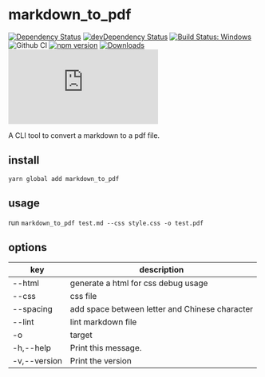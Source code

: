 # markdown_to_pdf

[![Dependency Status](https://david-dm.org/plantain-00/markdown_to_pdf.svg)](https://david-dm.org/plantain-00/markdown_to_pdf)
[![devDependency Status](https://david-dm.org/plantain-00/markdown_to_pdf/dev-status.svg)](https://david-dm.org/plantain-00/markdown_to_pdf#info=devDependencies)
[![Build Status: Windows](https://ci.appveyor.com/api/projects/status/github/plantain-00/markdown_to_pdf?branch=master&svg=true)](https://ci.appveyor.com/project/plantain-00/markdown_to_pdf/branch/master)
![Github CI](https://github.com/plantain-00/markdown_to_pdf/workflows/Github%20CI/badge.svg)
[![npm version](https://badge.fury.io/js/markdown_to_pdf.svg)](https://badge.fury.io/js/markdown_to_pdf)
[![Downloads](https://img.shields.io/npm/dm/markdown_to_pdf.svg)](https://www.npmjs.com/package/markdown_to_pdf)
[![type-coverage](https://img.shields.io/badge/dynamic/json.svg?label=type-coverage&prefix=%E2%89%A5&suffix=%&query=$.typeCoverage.atLeast&uri=https%3A%2F%2Fraw.githubusercontent.com%2Fplantain-00%2Fmarkdown_to_pdf%2Fmaster%2Fpackage.json)](https://github.com/plantain-00/markdown_to_pdf)

A CLI tool to convert a markdown to a pdf file.

## install

`yarn global add markdown_to_pdf`

## usage

run `markdown_to_pdf test.md --css style.css -o test.pdf`

## options

key | description
--- | ---
--html | generate a html for css debug usage
--css | css file
--spacing | add space between letter and Chinese character
--lint | lint markdown file
-o | target
-h,--help | Print this message.
-v,--version | Print the version
